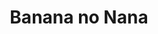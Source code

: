 --- 
title: "Banana no Nana"
publishdate: "2019-2-15T16:48:46+02:00"
src: "https://365manga.net/manga/banana-no-nana"
image: "https://data.365manga.net/images/thumbnails/30534-banana-no-nana.jpg"
description: " On the world that consists of a single giant continent called Dokkanon, most people have some kind of special ability. Those who have a high-ranking ability, such as the ability to control water, are respected and granted much power. Those with low-ranking abilities, such as Nana, who controls bananas, and her best friend Ringo, who has super-powerful legs, have very little power in society. When Nana…"
---